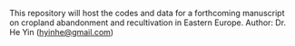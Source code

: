 This repository will host the codes and data for a forthcoming manuscript on cropland abandonment and recultivation in Eastern Europe.
Author: Dr. He Yin (hyinhe@gmail.com)
